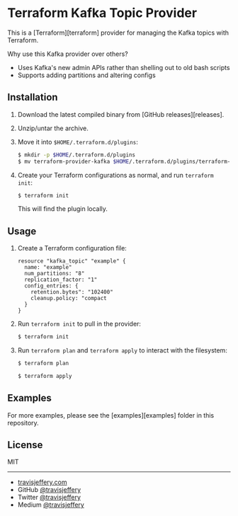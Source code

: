 # Terraform Kafka Topic Provider

This is a [Terraform][terraform] provider for managing the Kafka topics with
Terraform.

Why use this Kafka provider over others?

- Uses Kafka's new admin APIs rather than
shelling out to old bash scripts
- Supports adding partitions and altering
configs

## Installation

1. Download the latest compiled binary from [GitHub releases][releases].

1. Unzip/untar the archive.

1. Move it into `$HOME/.terraform.d/plugins`:

    ```sh
    $ mkdir -p $HOME/.terraform.d/plugins
    $ mv terraform-provider-kafka $HOME/.terraform.d/plugins/terraform-provider-kafka
    ```

1. Create your Terraform configurations as normal, and run `terraform init`:

    ```sh
    $ terraform init
    ```

    This will find the plugin locally.


## Usage

1. Create a Terraform configuration file:

    ```hcl
	resource "kafka_topic" "example" {
	  name: "example"
	  num_partitions: "8"
	  replication_factor: "1"
	  config_entries: {
	    retention.bytes": "102400"
	    cleanup.policy: "compact
	  }
	}
    ```

1. Run `terraform init` to pull in the provider:

    ```sh
    $ terraform init
    ```

1. Run `terraform plan` and `terraform apply` to interact with the filesystem:

    ```sh
    $ terraform plan

    $ terraform apply
    ```

## Examples

For more examples, please see the [examples][examples] folder in this
repository.

## License

MIT

---

- [travisjeffery.com](http://travisjeffery.com)
- GitHub [@travisjeffery](https://github.com/travisjeffery)
- Twitter [@travisjeffery](https://twitter.com/travisjeffery)
- Medium [@travisjeffery](https://medium.com/@travisjeffery)
